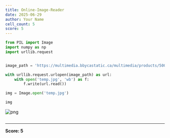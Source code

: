 ```yaml
---
title: Online-Image-Reader
date: 2025-06-29
author: Your Name
cell_count: 5
score: 5
---
```


```python
from PIL import Image
import numpy as np
import urllib.request
```


```python

image_path = 'https://multimedia.bbycastatic.ca/multimedia/products/500x500/107/10736/10736343.jpg'
```


```python
with urllib.request.urlopen(image_path) as url:
    with open('temp.jpg', 'wb') as f:
        f.write(url.read())

img = Image.open('temp.jpg')
```


```python
img
```




    
![png](/pynotes/images/Online-Image-Reader_3_0.png)
    




```python

```


---
**Score: 5**